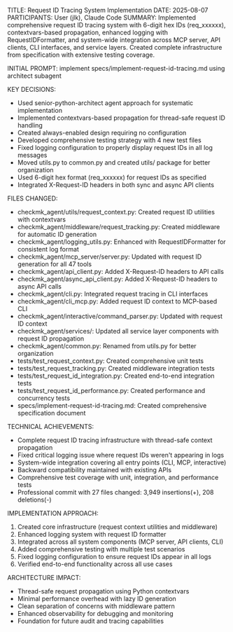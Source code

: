 TITLE: Request ID Tracing System Implementation
DATE: 2025-08-07
PARTICIPANTS: User (jlk), Claude Code
SUMMARY: Implemented comprehensive request ID tracing system with 6-digit hex IDs (req_xxxxxx), contextvars-based propagation, enhanced logging with RequestIDFormatter, and system-wide integration across MCP server, API clients, CLI interfaces, and service layers. Created complete infrastructure from specification with extensive testing coverage.

INITIAL PROMPT: implement specs/implement-request-id-tracing.md using architect subagent

KEY DECISIONS:
- Used senior-python-architect agent approach for systematic implementation
- Implemented contextvars-based propagation for thread-safe request ID handling
- Created always-enabled design requiring no configuration
- Developed comprehensive testing strategy with 4 new test files
- Fixed logging configuration to properly display request IDs in all log messages
- Moved utils.py to common.py and created utils/ package for better organization
- Used 6-digit hex format (req_xxxxxx) for request IDs as specified
- Integrated X-Request-ID headers in both sync and async API clients

FILES CHANGED:
- checkmk_agent/utils/request_context.py: Created request ID utilities with contextvars
- checkmk_agent/middleware/request_tracking.py: Created middleware for automatic ID generation
- checkmk_agent/logging_utils.py: Enhanced with RequestIDFormatter for consistent log format
- checkmk_agent/mcp_server/server.py: Updated with request ID generation for all 47 tools
- checkmk_agent/api_client.py: Added X-Request-ID headers to API calls
- checkmk_agent/async_api_client.py: Added X-Request-ID headers to async API calls
- checkmk_agent/cli.py: Integrated request tracing in CLI interfaces
- checkmk_agent/cli_mcp.py: Added request ID context to MCP-based CLI
- checkmk_agent/interactive/command_parser.py: Updated with request ID context
- checkmk_agent/services/: Updated all service layer components with request ID propagation
- checkmk_agent/common.py: Renamed from utils.py for better organization
- tests/test_request_context.py: Created comprehensive unit tests
- tests/test_request_tracking.py: Created middleware integration tests
- tests/test_request_id_integration.py: Created end-to-end integration tests
- tests/test_request_id_performance.py: Created performance and concurrency tests
- specs/implement-request-id-tracing.md: Created comprehensive specification document

TECHNICAL ACHIEVEMENTS:
- Complete request ID tracing infrastructure with thread-safe context propagation
- Fixed critical logging issue where request IDs weren't appearing in logs
- System-wide integration covering all entry points (CLI, MCP, interactive)
- Backward compatibility maintained with existing APIs
- Comprehensive test coverage with unit, integration, and performance tests
- Professional commit with 27 files changed: 3,949 insertions(+), 208 deletions(-)

IMPLEMENTATION APPROACH:
1. Created core infrastructure (request context utilities and middleware)
2. Enhanced logging system with request ID formatter
3. Integrated across all system components (MCP server, API clients, CLI)
4. Added comprehensive testing with multiple test scenarios
5. Fixed logging configuration to ensure request IDs appear in all logs
6. Verified end-to-end functionality across all use cases

ARCHITECTURE IMPACT:
- Thread-safe request propagation using Python contextvars
- Minimal performance overhead with lazy ID generation
- Clean separation of concerns with middleware pattern
- Enhanced observability for debugging and monitoring
- Foundation for future audit and tracing capabilities